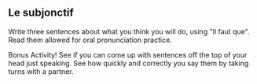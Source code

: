 ## **Le subjonctif**

Write three sentences about what you think you will do, using "Il faut
que". Read them allowed for oral pronunciation practice.

Bonus Activity! See if you can come up with sentences off the top of
your head just speaking. See how quickly and correctly you say them by
taking turns with a partner.